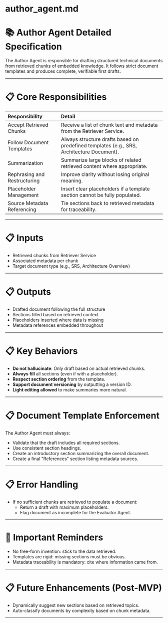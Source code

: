 # author_agent.md

# 📚 Author Agent Detailed Specification

The Author Agent is responsible for drafting structured technical documents from retrieved chunks of embedded knowledge. It follows strict document templates and produces complete, verifiable first drafts.

---

# 📋 Core Responsibilities

| Responsibility | Detail |
|:---------------|:-------|
| Accept Retrieved Chunks | Receive a list of chunk text and metadata from the Retriever Service. |
| Follow Document Templates | Always structure drafts based on predefined templates (e.g., SRS, Architecture Document). |
| Summarization | Summarize large blocks of related retrieved content where appropriate. |
| Rephrasing and Restructuring | Improve clarity without losing original meaning. |
| Placeholder Management | Insert clear placeholders if a template section cannot be fully populated. |
| Source Metadata Referencing | Tie sections back to retrieved metadata for traceability. |

---

# 📋 Inputs

- Retrieved chunks from Retriever Service
- Associated metadata per chunk
- Target document type (e.g., SRS, Architecture Overview)

---

# 📋 Outputs

- Drafted document following the full structure
- Sections filled based on retrieved context
- Placeholders inserted where data is missing
- Metadata references embedded throughout

---

# 📋 Key Behaviors

- **Do not hallucinate**: Only draft based on actual retrieved chunks.
- **Always fill** all sections (even if with a placeholder).
- **Respect section ordering** from the template.
- **Support document versioning** by outputting a version ID.
- **Light editing allowed** to make summaries more natural.

---

# 📋 Document Template Enforcement

The Author Agent must always:
- Validate that the draft includes all required sections.
- Use consistent section headings.
- Create an introductory section summarizing the overall document.
- Create a final "References" section listing metadata sources.

---

# 📋 Error Handling

- If no sufficient chunks are retrieved to populate a document:
  - Return a draft with maximum placeholders.
  - Flag document as incomplete for the Evaluator Agent.

---

# 📢 Important Reminders

- No free-form invention: stick to the data retrieved.
- Templates are rigid: missing sections must be obvious.
- Metadata traceability is mandatory: cite where information came from.

---

# 📋 Future Enhancements (Post-MVP)

- Dynamically suggest new sections based on retrieved topics.
- Auto-classify documents by complexity based on chunk metadata.

---

